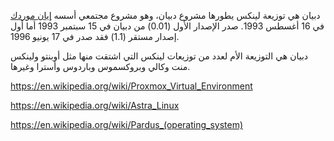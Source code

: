 دبيان هي توزيعة لينكس يطورها مشروع دبيان، وهو مشروع مجتمعي أسسه [إيان موردك](https://ar.wikipedia.org/wiki/%D8%A5%D9%8A%D8%A7%D9%86_%D9%85%D9%88%D8%B1%D8%AF%D9%88%D9%83) في 16 أغسطس 1993. صدر الإصدار الأول (0.01) من دبيان في 15 سبتمبر 1993 أما أول إصدار مستقر (1.1) فقد صدر في 17 يونيو 1996.

دبيان هي التوزيعة الأم لعدد من توزيعات لينكس التي اشتقت منها مثل أوبنتو ولينكس منت وكالي وبروكسموس وباردوس وأسترا وغيرها.

https://en.wikipedia.org/wiki/Proxmox_Virtual_Environment

https://en.wikipedia.org/wiki/Astra_Linux

https://en.wikipedia.org/wiki/Pardus_(operating_system)

